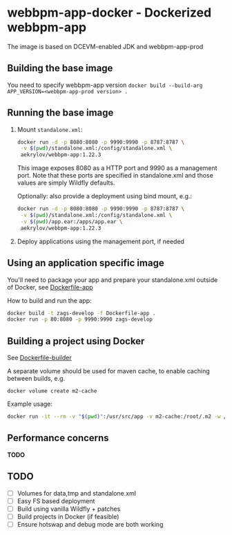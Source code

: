 # webbpm-app-docker - Dockerized webbpm-app

The image is based on DCEVM-enabled JDK and webbpm-app-prod

## Building the base image
You need to specify webbpm-app version
`docker build --build-arg APP_VERSION=<webbpm-app-prod version> .`

## Running the base image
1. Mount `standalone.xml`:

    ```bash
    docker run -d -p 8080:8080 -p 9990:9990 -p 8787:8787 \
     -v $(pwd)/standalone.xml:/config/standalone.xml \
     aekrylov/webbpm-app:1.22.3
    ```
    
    This image exposes 8080 as a HTTP port and 9990 as a management port. 
    Note that these ports are specified in standalone.xml and those values are simply Wildfly defaults.
    
    Optionally: also provide a deployment using bind mount, e.g.:
    ```bash
    docker run -d -p 8080:8080 -p 9990:9990 -p 8787:8787 \
     -v $(pwd)/standalone.xml:/config/standalone.xml \
     -v $(pwd)/app.ear:/apps/app.ear \
     aekrylov/webbpm-app:1.22.3
    ```
    
2. Deploy applications using the management port, if needed

## Using an application specific image
You'll need to package your app and prepare your standalone.xml outside of Docker, see [Dockerfile-app](Dockerfile-app)

How to build and run the app: 
```bash
docker build -t zags-develop -f Dockerfile-app .
docker run -p 80:8080 -p 9990:9990 zags-develop
```

## Building a project using Docker

See [Dockerfile-builder](Dockerfile-builder)

A separate volume should be used for maven cache, to enable caching between builds, e.g. 

```docker volume create m2-cache```

Example usage: 
```bash
docker run -it --rm -v "$(pwd)":/usr/src/app -v m2-cache:/root/.m2 -w /usr/src/app aekrylov/webbpm-builder
```

## Performance concerns
**TODO**

## TODO
- [ ] Volumes for data,tmp and standalone.xml
- [ ] Easy FS based deployment
- [ ] Build using vanilla Wildfly + patches
- [ ] Build projects in Docker (if feasible)
- [ ] Ensure hotswap and debug mode are both working